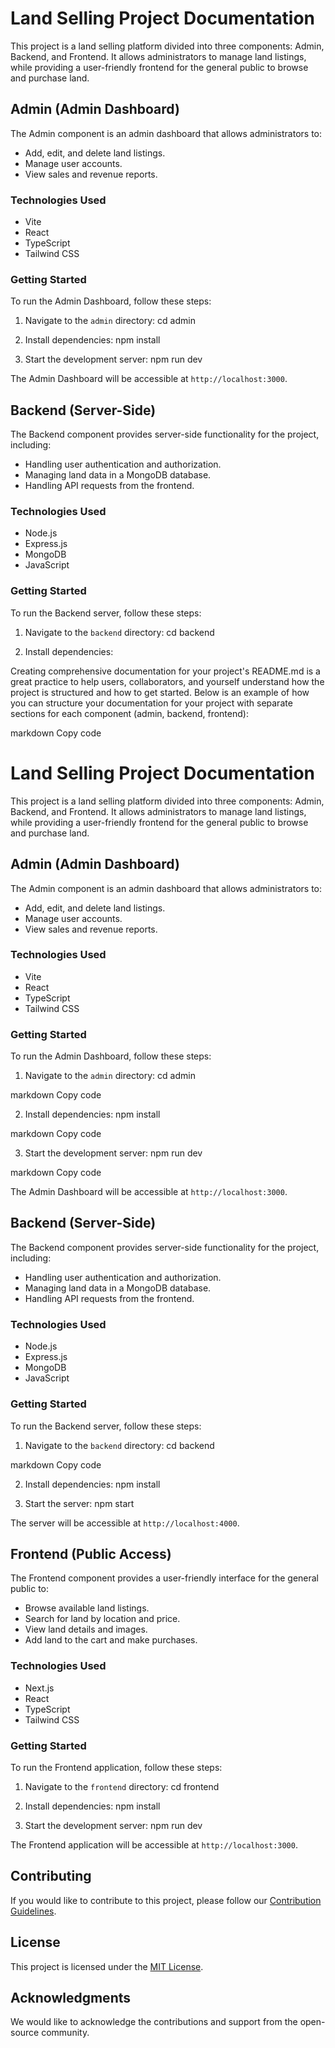 # Land Selling Project Documentation


This project is a land selling platform divided into three components: Admin, Backend, and Frontend. It allows administrators to manage land listings, while providing a user-friendly frontend for the general public to browse and purchase land.

## Admin (Admin Dashboard)

The Admin component is an admin dashboard that allows administrators to:

- Add, edit, and delete land listings.
- Manage user accounts.
- View sales and revenue reports.

### Technologies Used

- Vite
- React
- TypeScript
- Tailwind CSS

### Getting Started

To run the Admin Dashboard, follow these steps:

1. Navigate to the `admin` directory:
cd admin




2. Install dependencies:
npm install




3. Start the development server:
npm run dev



The Admin Dashboard will be accessible at `http://localhost:3000`.

## Backend (Server-Side)

The Backend component provides server-side functionality for the project, including:

- Handling user authentication and authorization.
- Managing land data in a MongoDB database.
- Handling API requests from the frontend.

### Technologies Used

- Node.js
- Express.js
- MongoDB
- JavaScript

### Getting Started

To run the Backend server, follow these steps:

1. Navigate to the `backend` directory:
cd backend


2. Install dependencies:

Creating comprehensive documentation for your project's README.md is a great practice to help users, collaborators, and yourself understand how the project is structured and how to get started. Below is an example of how you can structure your documentation for your project with separate sections for each component (admin, backend, frontend):

markdown
Copy code
# Land Selling Project Documentation

This project is a land selling platform divided into three components: Admin, Backend, and Frontend. It allows administrators to manage land listings, while providing a user-friendly frontend for the general public to browse and purchase land.

## Admin (Admin Dashboard)

The Admin component is an admin dashboard that allows administrators to:

- Add, edit, and delete land listings.
- Manage user accounts.
- View sales and revenue reports.

### Technologies Used

- Vite
- React
- TypeScript
- Tailwind CSS

### Getting Started

To run the Admin Dashboard, follow these steps:

1. Navigate to the `admin` directory:
cd admin

markdown
Copy code

2. Install dependencies:
npm install

markdown
Copy code

3. Start the development server:
npm run dev

markdown
Copy code

The Admin Dashboard will be accessible at `http://localhost:3000`.

## Backend (Server-Side)

The Backend component provides server-side functionality for the project, including:

- Handling user authentication and authorization.
- Managing land data in a MongoDB database.
- Handling API requests from the frontend.

### Technologies Used

- Node.js
- Express.js
- MongoDB
- JavaScript

### Getting Started

To run the Backend server, follow these steps:

1. Navigate to the `backend` directory:
cd backend

markdown
Copy code

2. Install dependencies:
npm install



3. Start the server:
npm start


The server will be accessible at `http://localhost:4000`.

## Frontend (Public Access)

The Frontend component provides a user-friendly interface for the general public to:

- Browse available land listings.
- Search for land by location and price.
- View land details and images.
- Add land to the cart and make purchases.

### Technologies Used

- Next.js
- React
- TypeScript
- Tailwind CSS

### Getting Started

To run the Frontend application, follow these steps:

1. Navigate to the `frontend` directory:
cd frontend


2. Install dependencies:
npm install


3. Start the development server:
npm run dev



The Frontend application will be accessible at `http://localhost:3000`.

## Contributing

If you would like to contribute to this project, please follow our [Contribution Guidelines](CONTRIBUTING.md).

## License

This project is licensed under the [MIT License](LICENSE).

## Acknowledgments

We would like to acknowledge the contributions and support from the open-source community.






